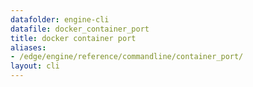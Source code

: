 ```yaml
---
datafolder: engine-cli
datafile: docker_container_port
title: docker container port
aliases:
- /edge/engine/reference/commandline/container_port/
layout: cli
---
```


<!--
This page is automatically generated from Docker's source code. If you want to
suggest a change to the text that appears here, open a ticket or pull request
in the source repository on GitHub:

https://github.com/docker/cli
-->